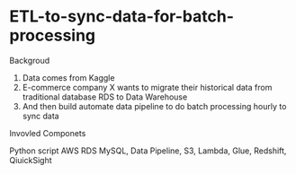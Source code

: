 # ETL-to-sync-data-for-batch-processing

Backgroud

1. Data comes from Kaggle
2. E-commerce company X wants to migrate their historical data from traditional database RDS to Data Warehouse
3. And then build automate data pipeline to do batch processing hourly to sync data

Invovled Componets

Python script
AWS RDS MySQL, Data Pipeline, S3, Lambda, Glue, Redshift, QiuickSight

